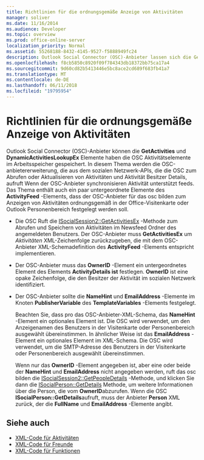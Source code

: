 ```yaml
---
title: Richtlinien für die ordnungsgemäße Anzeige von Aktivitäten
manager: soliver
ms.date: 11/16/2014
ms.audience: Developer
ms.topic: overview
ms.prod: office-online-server
localization_priority: Normal
ms.assetid: 55268188-8432-4145-9527-f5888949fc24
description: Outlook Social Connector (OSC)-Anbieter lassen sich die GetActivities und DynamicActivitiesLookupEx Elemente, die die OSC-Aktivitätselemente im Arbeitsspeicher gespeichert haben.
ms.openlocfilehash: f8cb5850c8920f09f784343db18372bb75ca17a4
ms.sourcegitcommit: 9d60cd82b5413446e5bc8ace2cd689f683fb41a7
ms.translationtype: MT
ms.contentlocale: de-DE
ms.lasthandoff: 06/11/2018
ms.locfileid: "19795954"
---
```

# <a name="guidelines-for-properly-displaying-activities"></a>Richtlinien für die ordnungsgemäße Anzeige von Aktivitäten

Outlook Social Connector (OSC)-Anbieter können die **GetActivities** und **DynamicActivitiesLookupEx** Elemente haben die OSC Aktivitätselemente im Arbeitsspeicher gespeichert. In diesem Thema werden die OSC-anbietererweiterung, die aus dem sozialen Netzwerk-APIs, die die OSC zum Abrufen oder Aktualisieren von Aktivitäten und Aktivität Besitzer Details, aufruft Wenn der OSC-Anbieter synchronisieren Aktivität unterstützt feeds. Das Thema enthält auch ein paar untergeordnete Elemente des **ActivityFeed** -Elements, dass der OSC-Anbieter für das osc bilden zum Anzeigen von Aktivitäten ordnungsgemäß in der Office-Visitenkarte oder Outlook Personenbereich festgelegt werden soll. 
  
- Die OSC Ruft die [ISocialSession2::GetActivitiesEx](isocialsession2-getactivitiesex.md) -Methode zum Abrufen und Speichern von Aktivitäten im Newsfeed Ordner des angemeldeten Benutzers. Der OSC-Anbieter muss **GetActivitiesEx** um _Aktivitäten_ XML-Zeichenfolge zurückzugeben, die mit dem OSC-Anbieter XML-Schemadefinition des **ActivityFeed** -Elements entspricht implementieren. 
    
- Der OSC-Anbieter muss das **OwnerID** -Element ein untergeordnetes Element des Elements **ActivityDetails ist** festlegen. **OwnerID** ist eine opake Zeichenfolge, die den Besitzer der Aktivität im sozialen Netzwerk identifiziert. 
    
- Der OSC-Anbieter sollte die **NameHint** und **EmailAddress** -Elemente im Knoten **PublisherVariable** des **TemplateVariables** -Elements festgelegt. 
    
   Beachten Sie, dass pro das OSC-Anbieter-XML-Schema, das **NameHint** -Element ein optionales Element ist. Die OSC wird verwendet, um den Anzeigenamen des Benutzers in der Visitenkarte oder Personenbereich ausgewählt übereinstimmen. In ähnlicher Weise ist das **EmailAddress** -Element ein optionales Element im XML-Schema. Die OSC wird verwendet, um die SMTP-Adresse des Benutzers in der Visitenkarte oder Personenbereich ausgewählt übereinstimmen. 
    
   Wenn nur das **OwnerID** -Element angegeben ist, aber eine oder beide der **NameHint** und **EmailAddress** nicht angegeben werden, ruft das osc bilden die [ISocialSession2::GetPeopleDetails](isocialsession2-getpeopledetails.md) -Methode, und klicken Sie dann die [ISocialPerson::GetDetails](isocialperson-getdetails.md) Methode, um weitere Informationen über die Person, die vom **OwnerID**abzurufen. Wenn die OSC **ISocialPerson::GetDetails**aufruft, muss der Anbieter **Person** XML zurück, der die **FullName** und **EmailAddress** -Elemente angibt. 
    
## <a name="see-also"></a>Siehe auch

- [XML-Code für Aktivitäten](xml-for-activities.md)  
- [XML-Code für Freunde](xml-for-friends.md)  
- [XML-Code für Funktionen](xml-for-capabilities.md)

